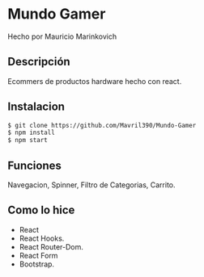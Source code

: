 # Mundo Gamer

Hecho por Mauricio Marinkovich

## Descripción

Ecommers de productos hardware hecho con react.

## Instalacion

```bash
$ git clone https://github.com/Mavril390/Mundo-Gamer
$ npm install
$ npm start
```

## Funciones 

Navegacion, Spinner, Filtro de Categorias, Carrito.

## Como lo hice

- React
- React Hooks.
- React Router-Dom.
- React Form
- Bootstrap.



